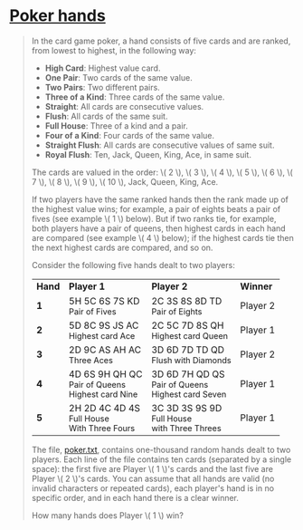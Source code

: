 # [Poker hands](https://projecteuler.net/problem=54)

> In the card game poker, a hand consists of five cards and are ranked, from lowest to highest, in the following way:
> 
> - **High Card**: Highest value card.
> - **One Pair**: Two cards of the same value.
> - **Two Pairs**: Two different pairs.
> - **Three of a Kind**: Three cards of the same value.
> - **Straight**: All cards are consecutive values.
> - **Flush**: All cards of the same suit.
> - **Full House**: Three of a kind and a pair.
> - **Four of a Kind**: Four cards of the same value.
> - **Straight Flush**: All cards are consecutive values of same suit.
> - **Royal Flush**: Ten, Jack, Queen, King, Ace, in same suit.
> 
> 
> The cards are valued in the order:
> \\( 2 \\), \\( 3 \\), \\( 4 \\), \\( 5 \\), \\( 6 \\), \\( 7 \\), \\( 8 \\), \\( 9 \\), \\( 10 \\), Jack, Queen, King, Ace.
> 
> If two players have the same ranked hands then the rank made up of the highest value wins; for example, a pair of eights beats a pair of fives (see example \\( 1 \\) below). But if two ranks tie, for example, both players have a pair of queens, then highest cards in each hand are compared (see example \\( 4 \\) below); if the highest cards tie then the next highest cards are compared, and so on.
> 
> Consider the following five hands dealt to two players:
> 
> <div style="text-align: center">
> <table><tr><td><b>Hand</b></td><td><b>Player 1</b></td><td><b>Player 2</b></td><td><b>Winner</b></td>
> </tr><tr><td><b>1</b></td><td>5H 5C 6S 7S KD<br /><div class="center" style="font-size: 90%">Pair of Fives</div></td><td>2C 3S 8S 8D TD<br /><div class="center" style="font-size: 90%">Pair of Eights</div></td><td>Player 2</td>
> </tr><tr><td><b>2</b></td><td>5D 8C 9S JS AC<br /><div class="center" style="font-size: 90%">Highest card Ace</div></td><td>2C 5C 7D 8S QH<br /><div class="center" style="font-size: 90%">Highest card Queen</div></td><td>Player 1</td>
> </tr><tr><td><b>3</b></td><td>2D 9C AS AH AC<br /><div class="center" style="font-size: 90%">Three Aces</div></td><td>3D 6D 7D TD QD<br /><div class="center" style="font-size: 90%">Flush  with Diamonds</div></td><td>Player 2</td>
> </tr><tr><td><b>4</b></td><td>4D 6S 9H QH QC<br /><div class="center" style="font-size: 90%">Pair of Queens<br />Highest card Nine</div></td><td>3D 6D 7H QD QS<br /><div class="center" style="font-size: 90%">Pair of Queens<br />Highest card Seven</div></td><td>Player 1</td>
> </tr><tr><td><b>5</b></td><td>2H 2D 4C 4D 4S<br /><div class="center" style="font-size: 90%">Full House<br />With Three Fours</div></td><td>3C 3D 3S 9S 9D<br /><div class="center" style="font-size: 90%">Full House<br />with Three Threes</div></td><td>Player 1</td>
> </tr></table></div>
>
> 
> The file, [poker.txt](https://projecteuler.net/project/resources/p054_poker.txt), contains one-thousand random hands dealt to two players. Each line of the file contains ten cards (separated by a single space): the first five are Player \\( 1 \\)'s cards and the last five are Player \\( 2 \\)'s cards. You can assume that all hands are valid (no invalid characters or repeated cards), each player's hand is in no specific order, and in each hand there is a clear winner.
> 
> How many hands does Player \\( 1 \\) win?
